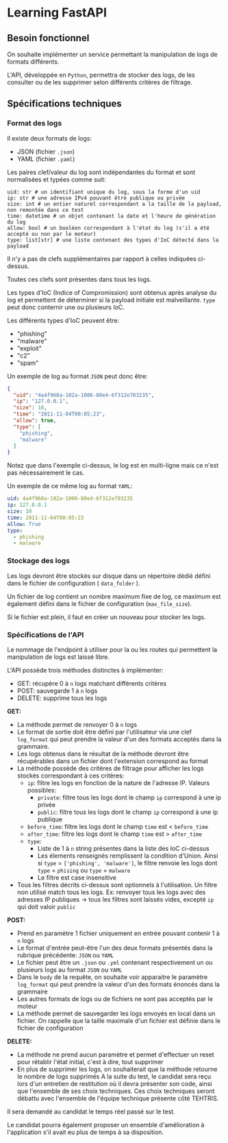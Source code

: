# Learning FastAPI

## Besoin fonctionnel

On souhaite implémenter un service permettant la manipulation de logs de formats différents.

L'API, développée en `Python`, permettra de stocker des logs, de les consulter ou de les supprimer selon différents critères de filtrage.

## Spécifications techniques

### Format des logs

Il existe deux formats de logs:

* JSON (fichier `.json`)
* YAML (fichier `.yaml`)

Les paires clef/valeur du log sont indépendantes du format et sont normalisées et typées comme suit:

```plaintext
uid: str # un identifiant unique du log, sous la forme d'un uid
ip: str # une adresse IPv4 pouvant être publique ou privée
size: int # un entier naturel correspondant a la taille de la payload, non remontée dans ce test
time: datetime # un objet contenant la date et l'heure de génération du log
allow: bool # un booléen correspondant à l'état du log (s'il a été accepté ou non par le moteur)
type: list[str] # une liste contenant des types d'IoC détecté dans la payload
```

Il n'y a pas de clefs supplémentaires par rapport à celles indiquées ci-dessus.

Toutes ces clefs sont présentes dans tous les logs.

Les types d'IoC (Indice of Compromission) sont obtenus après analyse du log et permettent de déterminer si la payload initiale est malveillante. `type` peut donc conternir une ou plusieurs IoC.

Les différents types d'IoC peuvent être:

* "phishing"
* "malware"
* "exploit"
* "c2"
* "spam"

Un exemple de log au format `JSON` peut donc être:

```json
{
  "uid": "4a4f968a-102a-1006-80e4-6f312e703235",
  "ip": "127.0.0.1",
  "size": 10,
  "time": "2011-11-04T00:05:23",
  "allow": true,
  "type": [
    "phishing",
    "malware"
  ]
}
```
Notez que dans l'exemple ci-dessus, le log est en multi-ligne mais ce n'est pas nécessairement le cas.

Un exemple de ce même log au format `YAML`:

```yml
uid: 4a4f968a-102a-1006-80e4-6f312e703235
ip: 127.0.0.1
size: 10
time: 2011-11-04T00:05:23
allow: True
type:
  - phishing
  - malware
```

### Stockage des logs

Les logs devront être stockés sur disque dans un répertoire dédié défini dans le fichier de configuration ( `data_folder` ).

Un fichier de log contient un nombre maximum fixe de log, ce maximum est également défini dans le fichier de configuration (`max_file_size`).

Si le fichier est plein, il faut en créer un nouveau pour stocker les logs.

### Spécifications de l'API

Le nommage de l'endpoint à utiliser pour la ou les routes qui permettent la manipulation de logs est laissé libre.

L'API possède trois méthodes distinctes à implémenter:

* GET: récupère 0 à `n` logs matchant différents critères
* POST: sauvegarde 1 à `n` logs
* DELETE: supprime tous les logs

**GET:**

* La méthode permet de renvoyer 0 à `n` logs
* Le format de sortie doit être défini par l'utilisateur via une clef `log_format` qui peut prendre la valeur d'un des formats acceptés dans la grammaire.
* Les logs obtenus dans le résultat de la méthode devront être récupérables dans un fichier dont l'extension correspond au format
* La méthode possède des critères de filtrage pour afficher les logs stockés correspondant à ces critères:
  * `ip`: filtre les logs en fonction de la nature de l'adresse IP. Valeurs possibles:
    * `private`: filtre tous les logs dont le champ `ip` correspond à une ip privée
    * `public`: filtre tous les logs dont le champ `ip` correspond à une ip publique
  * `before_time`: filtre les logs dont le champ `time` est \< `before_time`
  * `after_time`: filtre les logs dont le champ `time` est \> `after_time`
  * `type`:
    * Liste de 1 à `n` string présentes dans la liste des IoC ci-dessus
    * Les élements renseignés remplissent la condition d'Union. Ainsi si `type` = `['phishing', 'malware']`, le filtre renvoie les logs dont `type` = `phising` ou `type` = `malware`
    * Le filtre est case insensitive
* Tous les filtres décrits ci-dessus sont optionnels à l'utilisation. Un filtre non utilisé match tous les logs. Ex: renvoyer tous les logs avec des adresses IP publiques -\> tous les filtres sont laissés vides, excepté `ip` qui doit valoir `public`

**POST:**

* Prend en paramètre 1 fichier uniquement en entrée pouvant contenir 1 à `n` logs
* Le format d'entrée peut-être l'un des deux formats présentés dans la rubrique précédente: `JSON` ou `YAML`
* Le fichier peut être un `.json` ou `.yml` contenant respectivement un ou plusieurs logs au format `JSON` ou `YAML`
* Dans le `body` de la requête, on souhaite voir apparaitre le paramètre `log_format` qui peut prendre la valeur d'un des formats énoncés dans la grammaire
* Les autres formats de logs ou de fichiers ne sont pas acceptés par le moteur
* La méthode permet de sauvegarder les logs envoyés en local dans un fichier. On rappelle que la taille maximale d'un fichier est définie dans le fichier de configuration

**DELETE:**

* La méthode ne prend aucun paramètre et permet d'effectuer un reset pour rétablir l'état initial, c'est à dire, tout supprimer
* En plus de supprimer les logs, on souhaiterait que la méthode retourne le nombre de logs supprimés
A la suite du test, le candidat sera reçu lors d'un entretien de restitution où il devra présenter son code, ainsi que l'ensemble de ses choix techniques. Ces choix techniques seront débattu avec l'ensemble de l'équipe technique présente côté TEHTRIS.

Il sera demandé au candidat le temps réel passé sur le test.

Le candidat pourra également proposer un ensemble d'amélioration à l'application s'il avait eu plus de temps à sa disposition.
